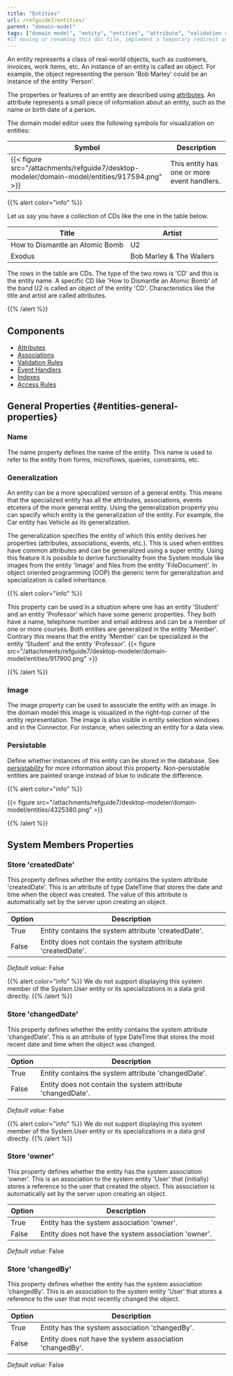 ```yaml
---
title: "Entities"
url: /refguide7/entities/
parent: "domain-model"
tags: ["domain model", "entity", "entities", "attribute", "validation rule", "even handler", "access rule"]
#If moving or renaming this doc file, implement a temporary redirect and let the respective team know they should update the URL in the product. See Mapping to Products for more details.
---
```


An entity represents a class of real-world objects, such as customers, invoices, work items, etc. An instance of an entity is called an object. For example, the object representing the person 'Bob Marley' could be an instance of the entity 'Person'.

The properties or features of an entity are described using [attributes](/refguide7/attributes/). An attribute represents a small piece of information about an entity, such as the name or birth date of a person.

The domain model editor uses the following symbols for visualization on entities:

| Symbol | Description |
| --- | --- |
| {{< figure src="/attachments/refguide7/desktop-modeler/domain-model/entities/917594.png" >}} | This entity has one or more event handlers. |

{{% alert color="info" %}}

Let us say you have a collection of CDs like the one in the table below.

| Title | Artist |
| --- | --- |
| How to Dismantle an Atomic Bomb | U2 |
| Exodus | Bob Marley & The Wailers |

The rows in the table are CDs. The type of the two rows is 'CD' and this is the entity name. A specific CD like 'How to Dismantle an Atomic Bomb' of the band U2 is called an object of the entity 'CD'. Characteristics like the title and artist are called attributes.

{{% /alert %}}

## Components

*   [Attributes](/refguide7/attributes/)
*   [Associations](/refguide7/associations/)
*   [Validation Rules](/refguide7/validation-rules/)
*   [Event Handlers](/refguide7/event-handlers/)
*   [Indexes](/refguide7/indexes/)
*   [Access Rules](/refguide7/access-rules/)

## General Properties {#entities-general-properties}

### Name

The name property defines the name of the entity. This name is used to refer to the entity from forms, microflows, queries, constraints, etc.

### Generalization

An entity can be a more specialized version of a general entity. This means that the specialized entity has all the attributes, associations, events etcetera of the more general entity. Using the generalization property you can specify which entity is the generalization of the entity. For example, the Car entity has Vehicle as its generalization.

The generalization specifies the entity of which this entity derives her properties (attributes, associations, events, etc.). This is used when entities have common attributes and can be generalized using a super entity. Using this feature it is possible to derive functionality from the System module like images from the entity 'Image' and files from the entity 'FileDocument'. In object oriented programming (OOP) the generic term for generalization and specialization is called inheritance.

{{% alert color="info" %}}

This property can be used in a situation where one has an entity 'Student' and an entity 'Professor' which have some generic properties. They both have a name, telephone number and email address and can be a member of one or more courses. Both entities are generalized in the entity 'Member'. Contrary this means that the entity 'Member' can be specialized in the entity 'Student' and the entity 'Professor'.
{{< figure src="/attachments/refguide7/desktop-modeler/domain-model/entities/917900.png" >}}

{{% /alert %}}

### Image

The image property can be used to associate the entity with an image. In the domain model this image is visualized in the right-top corner of the entity representation. The image is also visible in entity selection windows and in the Connector. For instance, when selecting an entity for a data view.

### Persistable

Define whether instances of this entity can be stored in the database. See [persistability](/refguide7/persistability/) for more information about this property. Non-persistable entities are painted orange instead of blue to indicate the difference.

{{% alert color="info" %}}

{{< figure src="/attachments/refguide7/desktop-modeler/domain-model/entities/4325380.png" >}}

{{% /alert %}}

## System Members Properties

### Store 'createdDate'

This property defines whether the entity contains the system attribute 'createdDate'. This is an attribute of type DateTime that stores the date and time when the object was created. The value of this attribute is automatically set by the server upon creating an object.

| Option | Description |
| --- | --- |
| True | Entity contains the system attribute 'createdDate'. |
| False | Entity does not contain the system attribute 'createdDate'. |

_Default value:_ False

{{% alert color="info" %}}
We do not support displaying this system member of the System.User entity or its specializations in a data grid directly.
{{% /alert %}}

### Store 'changedDate'

This property defines whether the entity contains the system attribute 'changedDate'. This is an attribute of type DateTime that stores the most recent date and time when the object was changed.

| Option | Description |
| --- | --- |
| True | Entity contains the system attribute 'changedDate'. |
| False | Entity does not contain the system attribute 'changedDate'. |

_Default value:_ False

{{% alert color="info" %}}
We do not support displaying this system member of the System.User entity or its specializations in a data grid directly.
{{% /alert %}}

### Store 'owner'

This property defines whether the entity has the system association 'owner'. This is an association to the system entity 'User' that (initially) stores a reference to the user that created the object. This association is automatically set by the server upon creating an object.

| Option | Description |
| --- | --- |
| True | Entity has the system association 'owner'. |
| False | Entity does not have the system association 'owner'. |

_Default value:_ False

### Store 'changedBy'

This property defines whether the entity has the system association 'changedBy'. This is an association to the system entity 'User' that stores a reference to the user that most recently changed the object.

| Option | Description |
| --- | --- |
| True | Entity has the system association 'changedBy'. |
| False | Entity does not have the system association 'changedBy'. |

_Default value:_ False
